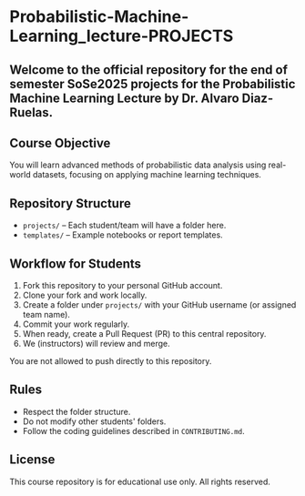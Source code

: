 # Probabilistic-Machine-Learning_lecture-PROJECTS

## Welcome to the official repository for the end of semester SoSe2025 projects for the Probabilistic Machine Learning Lecture by Dr. Alvaro Diaz-Ruelas.


## Course Objective
You will learn advanced methods of probabilistic data analysis using real-world datasets, focusing on applying machine learning techniques.

## Repository Structure
- `projects/` – Each student/team will have a folder here.
- `templates/` – Example notebooks or report templates.

## Workflow for Students
1. Fork this repository to your personal GitHub account.
2. Clone your fork and work locally.
3. Create a folder under `projects/` with your GitHub username (or assigned team name).
4. Commit your work regularly.
5. When ready, create a Pull Request (PR) to this central repository.
6. We (instructors) will review and merge.

You are not allowed to push directly to this repository.

## Rules
- Respect the folder structure.
- Do not modify other students' folders.
- Follow the coding guidelines described in `CONTRIBUTING.md`.

## License
This course repository is for educational use only. All rights reserved.
```
